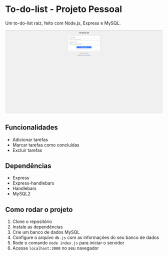 # To-do-list - Projeto Pessoal

Um to-do-list raiz, feito com Node.js, Express e MySQL.

![To-do-list](readme-medias/Captura%20de%20tela%20de%202024-08-26%2019-46-38.png)

## Funcionalidades

- Adicionar tarefas
- Marcar tarefas como concluídas
- Excluir tarefas

## Dependências

- Express
- Express-handlebars
- Handlebars
- MySQL2

## Como rodar o projeto

1. Clone o repositório
2. Instale as dependências
3. Crie um banco de dados MySQL
4. Configure o arquivo `db.js` com as informações do seu banco de dados
5. Rode o comando `node index.js` para iniciar o servidor
6. Acesse `localhost:3000` no seu navegador
